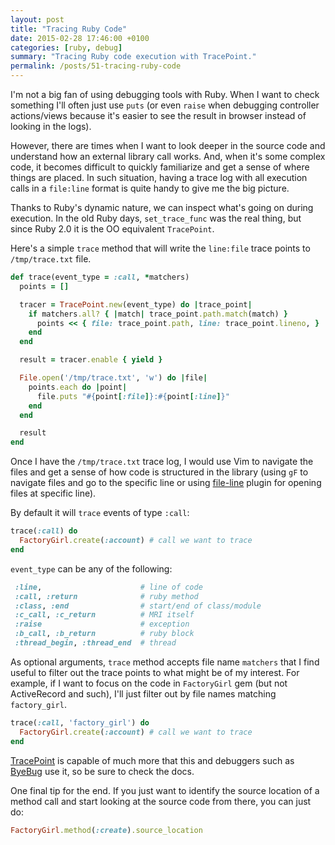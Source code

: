 ```yaml
---
layout: post
title: "Tracing Ruby Code"
date: 2015-02-28 17:46:00 +0100
categories: [ruby, debug]
summary: "Tracing Ruby code execution with TracePoint."
permalink: /posts/51-tracing-ruby-code
---
```


I'm not a big fan of using debugging tools with Ruby. When I want to check something I'll often just use `puts` (or even `raise` when debugging controller actions/views because it's easier to see the result in browser instead of looking in the logs).

However, there are times when I want to look deeper in the source code and understand how an external library call works. And, when it's some complex code, it becomes difficult to quickly familiarize and get a sense of where things are placed. In such situation, having a trace log with all execution calls in a `file:line` format is quite handy to give me the big picture.

Thanks to Ruby's dynamic nature, we can inspect what's going on during execution. In the old Ruby days, `set_trace_func` was the real thing, but since Ruby 2.0 it is the OO equivalent `TracePoint`.

Here's a simple `trace` method that will write the `line:file` trace points to `/tmp/trace.txt` file.

```ruby
def trace(event_type = :call, *matchers)
  points = []

  tracer = TracePoint.new(event_type) do |trace_point|
    if matchers.all? { |match| trace_point.path.match(match) }
      points << { file: trace_point.path, line: trace_point.lineno, }
    end
  end

  result = tracer.enable { yield }

  File.open('/tmp/trace.txt', 'w') do |file|
    points.each do |point|
      file.puts "#{point[:file]}:#{point[:line]}"
    end
  end

  result
end
```

Once I have the `/tmp/trace.txt` trace log, I would use Vim to navigate the files and get a sense of how code is structured in the library (using `gF` to navigate files and go to the specific line or using [file-line](https://github.com/bogado/file-line) plugin for opening files at specific line).

By default it will `trace` events of type `:call`:

```ruby
trace(:call) do
  FactoryGirl.create(:account) # call we want to trace
end
```

`event_type` can be any of the following:

```ruby
 :line,                      # line of code
 :call, :return              # ruby method
 :class, :end                # start/end of class/module
 :c_call, :c_return          # MRI itself
 :raise                      # exception
 :b_call, :b_return          # ruby block
 :thread_begin, :thread_end  # thread
```

As optional arguments, `trace` method accepts file name `matchers` that I find useful to filter out the trace points to what might be of my interest. For example, if I want to focus on the code in `FactoryGirl` gem (but not ActiveRecord and such), I'll just filter out by file names matching `factory_girl`.

```ruby
trace(:call, 'factory_girl') do
  FactoryGirl.create(:account) # call we want to trace
end
```

[TracePoint](http://ruby-doc.org/core-2.2.0/TracePoint.html) is capable of much more that this and debuggers such as [ByeBug](https://github.com/deivid-rodriguez/byebug) use it, so be sure to check the docs.

One final tip for the end. If you just want to identify the source location of a method call and start looking at the source code from there, you can just do:

```ruby
FactoryGirl.method(:create).source_location
```

